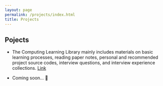 ```yaml
---
layout: page
permalink: /projects/index.html
title: Projects
---
```


## Pojects

- The Computing Learning Library mainly includes materials on basic learning processes, reading paper notes, personal and recommended project source codes, interview questions, and interview experience collections. [Link](https://github.com/wuliwuxin/ComputerLearningLibrary)

- Coming soon… 🚀